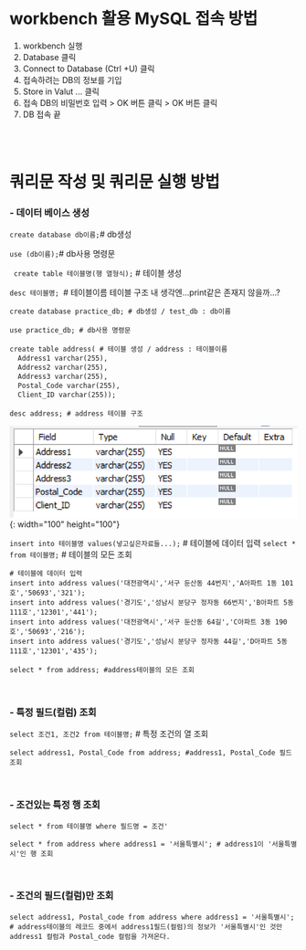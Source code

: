 #  workbench 활용 MySQL 접속 방법
1. workbench 실행
2. Database 클릭
3. Connect to Database  (Ctrl +U) 클릭
4. 접속하려는 DB의 정보를 기입
5. Store in Valut ... 클릭
6. 접속 DB의 비밀번호 입력 > OK 버튼 클릭 > OK 버튼 클릭
7. DB 접속 끝

<br>
<br>

# 쿼리문 작성 및 쿼리문 실행 방법
### - 데이터 베이스 생성
` create database db이름; `# db생성

` use (db이름); `# db사용 명령문

` create table 테이블명(행 열형식);` # 테이블 생성

`desc 테이블명; `# 테이블이름 테이블 구조 내 생각엔...print같은 존재지 않을까...?
```
create database practice_db; # db생성 / test_db : db이름

use practice_db; # db사용 명령문

create table address( # 테이블 생성 / address : 테이블이름
  Address1 varchar(255),
  Address2 varchar(255),
  Address3 varchar(255),
  Postal_Code varchar(255),
  Client_ID varchar(255));

desc address; # address 테이블 구조
```
![create_db](KakaoTalk_20230208_230232320.png){: width="100" height="100"}


`insert into 테이블명 values(넣고싶은자료들...);` # 테이블에 데이터 입력
`select * from 테이블명;` # 테이블의 모든 조회
```
# 테이블에 데이터 입력
insert into address values('대전광역시','서구 둔산동 44번지','A아파트 1동 101호','50693','321');
insert into address values('경기도','성남시 분당구 정자동 66번지','B아파트 5동 111호','12301','441');
insert into address values('대전광역시','서구 둔산동 64길','C아파트 3동 190호','50693','216');
insert into address values('경기도','성남시 분당구 정자동 44길','D아파트 5동 111호','12301','435');

select * from address; #address테이블의 모든 조회
```
<br>

### - 특정 필드(컬럼) 조회 
`select 조건1, 조건2 from 테이블명;` # 특정 조건의 열 조회
```
select address1, Postal_Code from address; #address1, Postal_Code 필드 조회

```
<br>

### - 조건있는 특정 행 조회
`select * from 테이블명 where 필드명 = 조건'` 
```
select * from address where address1 = '서울특별시'; # address1이 '서울특별시'인 행 조회
```
<br>

### - 조건의 필드(컬럼)만 조회
```
select address1, Postal_code from address where address1 = '서울특별시';
# address테이블의 레코드 중에서 address1필드(컬럼)의 정보가 '서울특별시'인 것만 address1 컬럼과 Postal_code 컬럼을 가져온다.
```